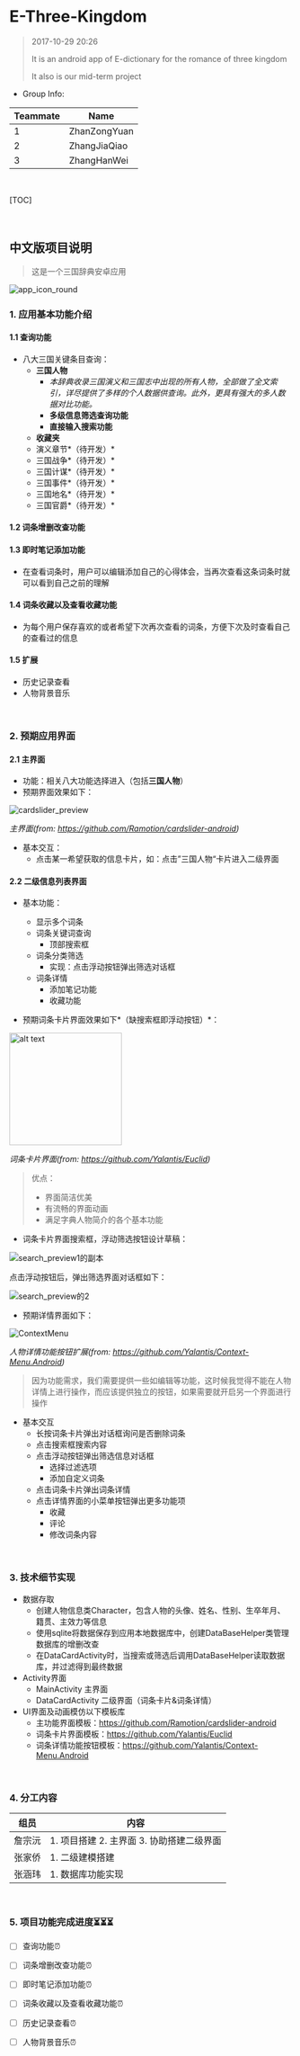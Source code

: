 # E-Three-Kingdom

> 2017-10-29 20:26
>
> It is an android app of E-dictionary for the romance of three kingdom
>
> It also is our mid-term project



- Group Info:

| Teammate | Name         |
| -------- | ------------ |
| 1        | ZhanZongYuan |
| 2        | ZhangJiaQiao |
| 3        | ZhangHanWei  |

</br>

[TOC]

</br>

## 中文版项目说明

> 这是一个三国辞典安卓应用

![app_icon_round](./image/app_icon_round.png)

### 1. 应用基本功能介绍

#### 1.1 查询功能

- 八大三国关键条目查询：
  - **三国人物**
    - *本辞典收录三国演义和三国志中出现的所有人物，全部做了全文索引，详尽提供了多样的个人数据供查询。此外，更具有强大的多人数据对比功能。*
    - **多级信息筛选查询功能**
    - **直接输入搜索功能**
  - **收藏夹**
  - 演义章节*（待开发）*
  - 三国战争*（待开发）*
  - 三国计谋*（待开发）*
  - 三国事件*（待开发）*
  - 三国地名*（待开发）*
  - 三国官爵*（待开发）*

#### 1.2 词条增删改查功能

#### 1.3 即时笔记添加功能

- 在查看词条时，用户可以编辑添加自己的心得体会，当再次查看这条词条时就可以看到自己之前的理解

#### 1.4 词条收藏以及查看收藏功能

- 为每个用户保存喜欢的或者希望下次再次查看的词条，方便下次及时查看自己的查看过的信息

#### 1.5 扩展

- 历史记录查看
- 人物背景音乐

</br>

### 2. 预期应用界面

#### 2.1 主界面

- 功能：相关八大功能选择进入（包括**三国人物**）
- 预期界面效果如下：

![cardslider_preview](./image/cardslider_preview.gif)

*主界面(from: https://github.com/Ramotion/cardslider-android)*

- 基本交互：
  - 点击某一希望获取的信息卡片，如：点击”三国人物“卡片进入二级界面

#### 2.2 二级信息列表界面

- 基本功能：
  - 显示多个词条
  - 词条关键词查询
    - 顶部搜索框
  - 词条分类筛选
    - 实现：点击浮动按钮弹出筛选对话框
  - 词条详情
    - 添加笔记功能
    - 收藏功能


- 预期词条卡片界面效果如下*（缺搜索框即浮动按钮）*：

<img src="https://d13yacurqjgara.cloudfront.net/users/125056/screenshots/1744157/99miles-userprofile-animation_1-1-3.gif" alt="alt text" style="width:200;height:200">

*词条卡片界面(from: https://github.com/Yalantis/Euclid)*

> 优点：
>
> - 界面简洁优美
> - 有流畅的界面动画
> - 满足字典人物简介的各个基本功能

- 词条卡片界面搜索框，浮动筛选按钮设计草稿：

![search_preview1的副本](/Users/applecz/Documents/androidLearning/E-Three-Kingdom/image/search_preview1.jpg)

点击浮动按钮后，弹出筛选界面对话框如下：

![search_preview的2](./image/search_preview2.jpg)

- 预期详情界面如下：

![ContextMenu](https://d13yacurqjgara.cloudfront.net/users/125056/screenshots/1785274/99miles-profile-light_1-1-4.gif)

*人物详情功能按钮扩展(from: https://github.com/Yalantis/Context-Menu.Android)*

> 因为功能需求，我们需要提供一些如编辑等功能，这时候我觉得不能在人物详情上进行操作，而应该提供独立的按钮，如果需要就开启另一个界面进行操作

- 基本交互
  - 长按词条卡片弹出对话框询问是否删除词条
  - 点击搜索框搜索内容
  - 点击浮动按钮弹出筛选信息对话框
    - 选择过滤选项
    - 添加自定义词条
  - 点击词条卡片弹出词条详情
  - 点击详情界面的小菜单按钮弹出更多功能项
    - 收藏
    - 评论
    - 修改词条内容

</br>

### 3. 技术细节实现

- 数据存取
  - 创建人物信息类Character，包含人物的头像、姓名、性别、生卒年月、籍贯、主效力等信息
  - 使用sqlite将数据保存到应用本地数据库中，创建DataBaseHelper类管理数据库的增删改查
  - 在DataCardActivity时，当搜索或筛选后调用DataBaseHelper读取数据库，并过滤得到最终数据
- Activity界面
  - MainActivity 主界面
  - DataCardActivity 二级界面（词条卡片&词条详情）
- UI界面及动画模仿以下模板库
  - 主功能界面模板：https://github.com/Ramotion/cardslider-android
  - 词条卡片界面模板：https://github.com/Yalantis/Euclid
  - 词条详情功能按钮模板：https://github.com/Yalantis/Context-Menu.Android

</br>

### 4. 分工内容

| 组员   | 内容                         |
| ---- | -------------------------- |
| 詹宗沅  | 1. 项目搭建 2. 主界面 3. 协助搭建二级界面 |
| 张家侨  | 1. 二级建模搭建                  |
| 张涵玮  | 1. 数据库功能实现                 |



</br>

### 5. 项目功能完成进度⏳⏳⏳

- [ ] 查询功能⏰


- [ ] 词条增删改查功能⏰


- [ ] 即时笔记添加功能⏰


- [ ] 词条收藏以及查看收藏功能⏰


- [ ] 历史记录查看⏰
- [ ] 人物背景音乐⏰